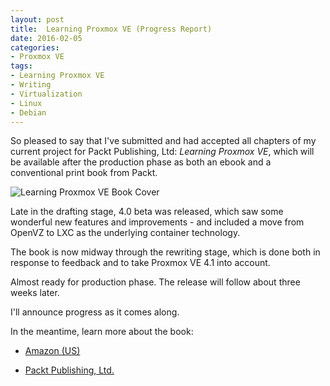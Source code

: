 ```yaml
---
layout: post
title:  Learning Proxmox VE (Progress Report)
date: 2016-02-05
categories:
- Proxmox VE
tags:
- Learning Proxmox VE
- Writing
- Virtualization
- Linux
- Debian
---
```


So pleased to say that I've submitted and had accepted all chapters of my current project for Packt Publishing, Ltd: *Learning Proxmox VE*, which will be available after the production phase as both an ebook and a conventional print book from Packt.

![Learning Proxmox VE Book Cover](https://pbs.twimg.com/media/CSvBoBpWEAAexyY.jpg)



Late in the drafting stage, 4.0 beta was released, which saw some wonderful new features and improvements - and included a move from OpenVZ to LXC as the underlying container technology.

The book is now midway through the rewriting stage, which is done both in response to feedback and to take Proxmox VE 4.1 into account.

Almost ready for production phase. The release will follow about three weeks later.

I'll announce progress as it comes along.

In the meantime, learn more about the book:

* [Amazon (US)](http://www.amazon.com/Learning-Proxmox-VE-Rik-Goldman/dp/1783981784/)

* [Packt Publishing, Ltd.](https://www.packtpub.com/virtualization-and-cloud/learning-proxmox-ve)
